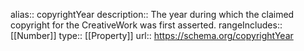 alias:: copyrightYear
description:: The year during which the claimed copyright for the CreativeWork was first asserted.
rangeIncludes:: [[Number]]
type:: [[Property]]
url:: https://schema.org/copyrightYear
